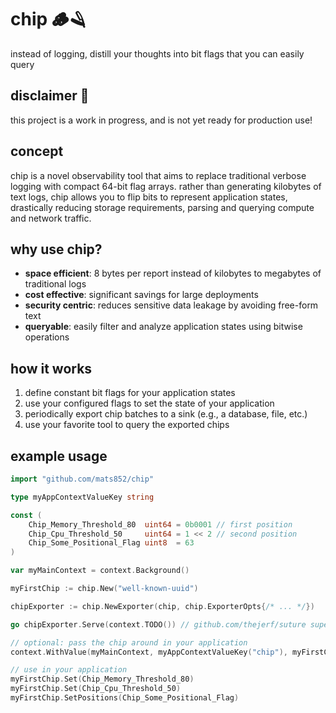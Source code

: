 # chip 🪵🪒

instead of logging, distill your thoughts into bit flags that you can easily query

## disclaimer 💬

this project is a work in progress, and is not yet ready for production use!

## concept

chip is a novel observability tool that aims to replace traditional verbose logging
with compact 64-bit flag arrays. rather than generating kilobytes of text logs,
chip allows you to flip bits to represent application states, drastically reducing
storage requirements, parsing and querying compute and network traffic.

## why use chip?

- **space efficient**: 8 bytes per report instead of kilobytes to megabytes of traditional logs
- **cost effective**: significant savings for large deployments
- **security centric**: reduces sensitive data leakage by avoiding free-form text
- **queryable**: easily filter and analyze application states using bitwise operations

## how it works

1. define constant bit flags for your application states
2. use your configured flags to set the state of your application
3. periodically export chip batches to a sink (e.g., a database, file, etc.)
4. use your favorite tool to query the exported chips

## example usage

```go
import "github.com/mats852/chip"

type myAppContextValueKey string

const (
    Chip_Memory_Threshold_80  uint64 = 0b0001 // first position
    Chip_Cpu_Threshold_50     uint64 = 1 << 2 // second position
    Chip_Some_Positional_Flag uint8  = 63
)

var myMainContext = context.Background()

myFirstChip := chip.New("well-known-uuid")

chipExporter := chip.NewExporter(chip, chip.ExporterOpts{/* ... */})

go chipExporter.Serve(context.TODO()) // github.com/thejerf/suture supervisable interface

// optional: pass the chip around in your application
context.WithValue(myMainContext, myAppContextValueKey("chip"), myFirstChip)

// use in your application
myFirstChip.Set(Chip_Memory_Threshold_80)
myFirstChip.Set(Chip_Cpu_Threshold_50)
myFirstChip.SetPositions(Chip_Some_Positional_Flag)
```
